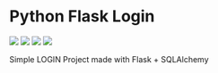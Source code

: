 # Python Flask Login

![](https://img.shields.io/badge/Python-3776AB?style=flat&logo=python&logoColor=white)
![](https://img.shields.io/badge/Flask-000000?style=flat&logo=flask&logoColor=white)
![](https://img.shields.io/badge/CSS-563d7c?&style=flat&logo=css3&logoColor=white)
![](https://img.shields.io/badge/HTML-e34c26?style=flat&logo=html5&logoColor=white)

Simple LOGIN Project made with Flask + SQLAlchemy
